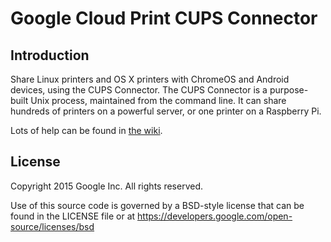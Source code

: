 # Google Cloud Print CUPS Connector

## Introduction
Share Linux printers and OS X printers with ChromeOS and Android devices, using the CUPS Connector. The CUPS Connector is a purpose-built Unix process, maintained from the command line. It can share hundreds of printers on a powerful server, or one printer on a Raspberry Pi.

Lots of help can be found in [the wiki](https://github.com/google/cups-connector/wiki).

## License
Copyright 2015 Google Inc. All rights reserved.

Use of this source code is governed by a BSD-style
license that can be found in the LICENSE file or at
https://developers.google.com/open-source/licenses/bsd

